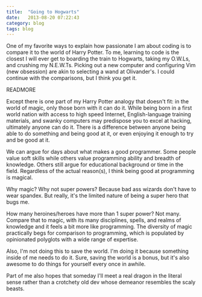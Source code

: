 ```yaml
---
title:  "Going to Hogwarts"
date:   2013-08-20 07:22:43
category: blog
tags: blog
---
```


One of my favorite ways to explain how passionate I am about coding is to compare it to the world of Harry Potter. To me, learning to code is the closest I will ever get to boarding the train to Hogwarts, taking my O.W.Ls, and crushing my N.E.W.Ts. Picking out a new computer and configuring Vim (new obsession) are akin to selecting a wand at Olivander's. I could continue with the comparisons, but I think you get it.

READMORE

Except there is one part of my Harry Potter analogy that doesn't fit: in the world of magic, only those born with it can do it. While being born in a first world nation with access to high speed Internet, English-language training materials, and swanky computers may predispose you to excel at hacking, ultimately anyone can do it. There is a difference between anyone being able to do something and being good at it, or even enjoying it enough to try and be good at it.

We can argue for days about what makes a good programmer. Some people value soft skills while others value programming ability and breadth of knowledge. Others still argue for educational background or time in the field. Regardless of the actual reason(s), I think being good at programming is magical.

Why magic? Why not super powers? Because bad ass wizards don't have to wear spandex. But really, it's the limited nature of being a super hero that bugs me.

How many heroines/heroes have more than 1 super power? Not many. Compare that to magic, with its many disciplines, spells, and realms of knowledge and it feels a bit more like programming. The diversity of magic practically begs for comparison to programming, which is populated by opinionated polyglots with a wide range of expertise.

Also, I'm not doing this to save the world. I'm doing it because something inside of me needs to do it. Sure, saving the world is a bonus, but it's also awesome to do things for yourself every once in awhile.

Part of me also hopes that someday I'll meet a real dragon in the literal sense rather than a crotchety old dev whose demeanor resembles the scaly beasts.